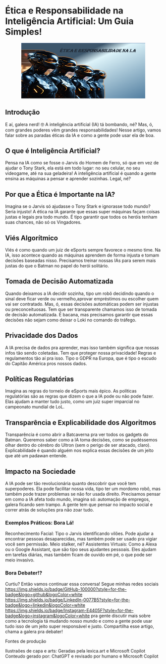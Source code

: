 # Ética e Responsabilidade na Inteligência Artificial: Um Guia Simples!

<p align="center">
  <img 
    src="Assets/Capa.png"
    width="400"  
  />
</p>

## Introdução

E aí, galera nerd! 🤓 A inteligência artificial (IA) tá bombando, né? Mas, ó, com grandes poderes vêm grandes responsabilidades! Nesse artigo,
 vamos falar sobre as paradas éticas da IA e como a gente pode usar ela de boa.

## O que é Inteligência Artificial?

Pensa na IA como se fosse o Jarvis do Homem de Ferro, só que em vez de ajudar o Tony Stark, ela está em todo lugar: no seu celular, no seu videogame,
 até na sua geladeira! A inteligência artificial é quando a gente ensina as máquinas a pensar e aprender sozinhas. Legal, né?

 ## Por que a Ética é Importante na IA?

Imagina se o Jarvis só ajudasse o Tony Stark e ignorasse todo mundo? Seria injusto! A ética na IA garante que essas super máquinas façam coisas justas
 e legais pra todo mundo. É tipo garantir que todos os heróis tenham suas chances, não só os Vingadores.

 ## Viés Algorítmico

 Viés é como quando um juiz de eSports sempre favorece o mesmo time. Na IA, isso acontece quando as máquinas aprendem de forma injusta e
  tomam decisões baseadas nisso. Precisamos treinar nossas IAs para serem mais justas do que o Batman no papel do herói solitário.

 ## Tomada de Decisão Automatizada

Quando deixamos a IA decidir sozinha, tipo um robô decidindo quando o sinal deve ficar verde ou vermelho,aprovar empréstimos ou
 escolher quem vai ser contratado. Mas, ó, essas decisões automáticas podem ser injustas ou preconceituosas. Tem que ser transparente
 chamamos isso de tomada de decisão automatizada. É bacana, mas precisamos garantir que essas decisões não sejam como deixar o Loki no comando do tráfego.

## Privacidade dos Dados

 A IA precisa de dados pra aprender, mas isso também significa que nossas infos tão sendo coletadas. Tem que proteger nossa privacidade!
  Regras e regulamentos tão aí pra isso. Tipo o GDPR na Europa, que é tipo o escudo do Capitão América pros nossos dados.

##  Políticas Regulatórias
  
  Imagina as regras do torneio de eSports mais épico. As políticas regulatórias são as regras que dizem o que a IA pode ou não pode fazer.
  Elas ajudam a manter tudo justo, como um juiz super imparcial no campeonato mundial de LoL.

##  Transparência e Explicabilidade dos Algoritmos

Transparência é como abrir a Batcaverna pra ver todos os gadgets do Batman. Queremos saber como a IA toma decisões,
como se pudéssemos olhar dentro do cérebro do Ultron (sem o perigo de ser atacado, claro).
Explicabilidade é quando alguém nos explica essas decisões de um jeito que até um padawan entende.

## Impacto na Sociedade

A IA pode ser tão revolucionária quanto descobrir que você tem superpoderes. Ela pode facilitar nossa vida, tipo ter um mordomo robô,
mas também pode trazer problemas se não for usada direito. Precisamos pensar em como a IA afeta todo mundo, imagina só: automação de empregos,
galera ficando sem trampo. A gente tem que pensar no impacto social e correr atrás de soluções pra não zoar tudo.

### Exemplos Práticos: Bora Lá!

Reconhecimento Facial: Tipo o Jarvis identificando vilões. Pode ajudar a encontrar pessoas desaparecidas,
mas também pode ser usado pra vigiar você sem permissão. Meio stalker, né?
Assistentes Virtuais: Como a Alexa ou o Google Assistant, que são tipo seus ajudantes pessoais. Eles ajudam em tarefas diárias,
mas também ficam de ouvido em pé, o que pode ser meio invasivo.

### Bora Debater!?

Curtiu? Então vamos continuar essa conversa! Segue minhas redes sociais https://img.shields.io/badge/GitHub-100000?style=for-the-badge&logo=github&logoColor=white   https://img.shields.io/badge/LinkedIn-0077B5?style=for-the-badge&logo=linkedin&logoColor=white   https://img.shields.io/badge/Instagram-E4405F?style=for-the-badge&logo=instagram&logoColor=white
 pra gente discutir mais sobre como a tecnologia tá mudando nosso mundo
e como a gente pode usar tudo isso de um jeito super responsável e justo.
Compartilha esse artigo, chama a galera pra debater!

Fontes de produção

Ilustraões de capa e arts: Geradas pela lexica.art e Microsoft Copilot
Conteudo gerado por: ChatGPT e revisado por humano e Microsoft Copilot
